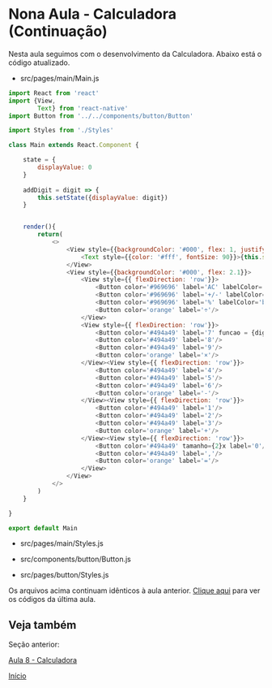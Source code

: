# Nona Aula - Calculadora (Continuação)

Nesta aula seguimos com o desenvolvimento da Calculadora. Abaixo está o código atualizado.

* src/pages/main/Main.js

```Javascript
import React from 'react'
import {View,
        Text} from 'react-native'
import Button from '../../components/button/Button'

import Styles from './Styles'

class Main extends React.Component {

    state = {
        displayValue: 0
    }
    
    addDigit = digit => {
        this.setState({displayValue: digit})
    }


    render(){
        return(
            <>
                <View style={{backgroundColor: '#000', flex: 1, justifyContent: 'flex-end', alignItems: 'flex-end', paddingRight: 25}}>
                    <Text style={{color: '#fff', fontSize: 90}}>{this.state.displayValue}</Text>
                </View>
                <View style={{backgroundColor: '#000', flex: 2.1}}>
                    <View style={{ flexDirection: 'row'}}>
                        <Button color='#969696' label='AC' labelColor='black'/>
                        <Button color='#969696' label='+/-' labelColor='black'/>
                        <Button color='#969696' label='%' labelColor='black'/>
                        <Button color='orange' label='÷'/>
                    </View>
                    <View style={{ flexDirection: 'row'}}>
                        <Button color='#494a49' label='7' funcao = {digit => this.setState({displayValue: digit})} />
                        <Button color='#494a49' label='8'/>
                        <Button color='#494a49' label='9'/>
                        <Button color='orange' label='×'/>
                    </View><View style={{ flexDirection: 'row'}}>
                        <Button color='#494a49' label='4'/>
                        <Button color='#494a49' label='5'/>
                        <Button color='#494a49' label='6'/>
                        <Button color='orange' label='-'/>
                    </View><View style={{ flexDirection: 'row'}}>
                        <Button color='#494a49' label='1'/>
                        <Button color='#494a49' label='2'/>
                        <Button color='#494a49' label='3'/>
                        <Button color='orange' label='+'/>
                    </View><View style={{ flexDirection: 'row'}}>
                        <Button color='#494a49' tamanho={2}x label='0'/>                
                        <Button color='#494a49' label=','/>
                        <Button color='orange' label='='/>
                    </View>
                </View>
            </>
        )
    }

}

export default Main

```


* src/pages/main/Styles.js

* src/components/button/Button.js

* src/pages/button/Styles.js

Os arquivos acima continuam idênticos à aula anterior. [Clique aqui](https://github.com/AWLeiseR/ReactNative/tree/master/Aula%208) para ver os códigos da última aula.

## Veja também

Seção anterior: 

[Aula 8 - Calculadora ](https://github.com/AWLeiseR/ReactNative/tree/master/Aula%208)

[Início](https://github.com/AWLeiseR/ReactNative)